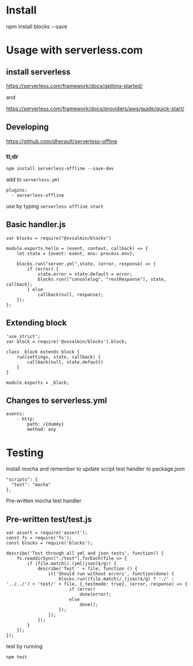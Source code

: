 # Install

npm install blocks --save

# Usage with serverless.com

## install serverless

https://serverless.com/framework/docs/getting-started/

and

https://serverless.com/framework/docs/providers/aws/guide/quick-start/

## Developing

https://github.com/dherault/serverless-offline

### tl;dr
`npm install serverless-offline --save-dev`

add to `serverless.yml`
```
plugins:
  - serverless-offline
``` 

use by typing `serverless offline start`

## Basic handler.js

```
var blocks = require("@vvsalmin/blocks")

module.exports.hello = (event, context, callback) => {
    let state = {event: event, env: process.env};
    
    blocks.run("server.yml",state, (error, response) => {
        if (error) {
            state.error = state.default = error;
            blocks.run(["consolelog", "restResponse"], state, callback);
        } else
            callback(null, response);
    });
};

```

## Extending block

```
'use strict';
var block = require('@vvsalmin/blocks').block;

class _block extends block {
    run(settings, state, callback) {
        callback(null, state.default)
    }
}

module.exports = _block;
``` 

## Changes to serverless.yml

```
events:
    - http:
        path: /{dummy}
        method: any
```


# Testing

Install mocha and remember to update script test handler to package.json

```
"scripts": {
  "test": "mocha"
},
```

Pre-written mocha test handler

## Pre-written test/test.js

```
var assert = require('assert');
const fs = require('fs');
const blocks = require('blocks');

describe('Test through all yml and json tests', function() {
    fs.readdirSync("./test").forEach(file => {
        if (file.match(/.(yml|json)$/g)) {
            describe('Test ' + file, function () {
                it('Should run without errors', function(done) {
                    blocks.run((file.match(/.(json)$/g) ? './' : '../../') + 'test/' + file, {_testmode: true}, (error, response) => {
                        if (error)
                            done(error);
                        else
                            done();
                    });
                });
            });
        }
    });
});
```

test by running
```
npm test
```